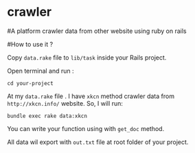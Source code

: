 # crawler
#A platform crawler data from other website using ruby on rails

#How to use it ?

Copy `data.rake` file to `lib/task` inside your Rails project.

Open terminal and run :

`cd your-project`

At my `data.rake` file . I have `xkcn` method crawler data from `http://xkcn.info/` website. So, I will run:

`bundle exec rake data:xkcn`

You can write your function using with `get_doc` method.

All data wil export with `out.txt` file at root folder of your project.

